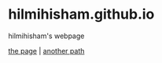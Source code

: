 # hilmihisham.github.io
hilmihisham's webpage

[the page](https://hilmihisham.github.io/) | [another path](http://hilmihisham.com)
